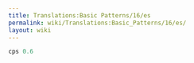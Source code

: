 ```yaml
---
title: Translations:Basic Patterns/16/es
permalink: wiki/Translations:Basic_Patterns/16/es/
layout: wiki
---
```


``` Haskell
cps 0.6
```
